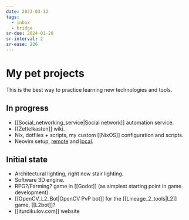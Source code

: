 ```yaml
---
date: 2023-03-12
tags:
  - inbox
  - bridge
sr-due: 2024-01-28
sr-interval: 2
sr-ease: 226
---
```


# My pet projects

This is the best way to practice learning new technologies and tools.

## In progress

- [[Social_networking_service|Social network]] automation service.
- [[Zettelkasten]] wiki.
- Nix, dotfiles + scripts, my custom [[NixOS]] configuration and scripts.
- Neovim setup, [remote](https://github.com/Inom-Turdikulov/nvim) and
[local](file:///home/inom/.config/nvim).

## Initial state

- Architectural lighting, right now stair lighting.
- Software 3D engine.
- RPG?/Farming? game in [[Godot]] (as simplest starting point in game development).
- [[OpenCV_L2_Bot|OpenCV PvP bot]] for the [[Lineage_2_tools|L2]] game, [[L2bot]]?
- [[iturdikulov.com]] website

